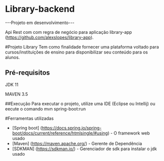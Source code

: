 # Library-backend
---Projeto em desenvolvimento---

Api Rest com com regra de negócio para aplicação library-app (https://github.com/alexslopes/library-app). 

#Projeto Library
Tem como finalidade fornecer uma plataforma voltado para cursos/instituições de ensino para disponibilizar seu conteúdo para os alunos.

## Pré-requisitos
JDK 11

MAVEN 3.5

##Execução
Para executar o projeto, utilize uma IDE (Eclipse ou Intellij) ou eecute o comando mvn spring-boot:run

#Ferramentas utilizadas
* [Spring boot] (https://docs.spring.io/spring-boot/docs/current/reference/htmlsingle/#using) - O framework web usado
* [Maven] (https://maven.apache.org/) - Gerente de Dependência
* [SDKMAN] (https://sdkman.io/) - Gerenciador de sdk para instalar o jdk usado
